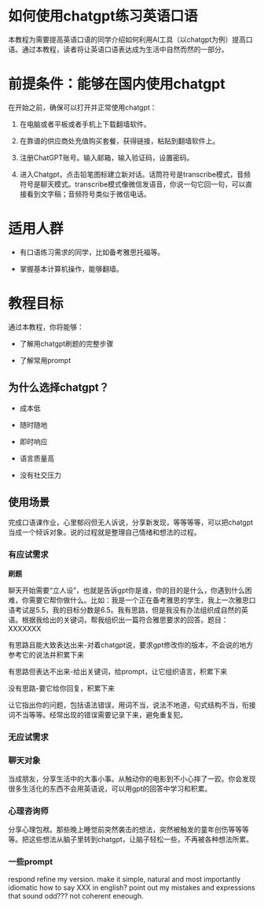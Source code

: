 # 如何使用chatgpt练习英语口语

本教程为需要提高英语口语的同学介绍如何利用AI工具（以chatgpt为例）提高口语。通过本教程，读者将让英语口语表达成为生活中自然而然的一部分。

# 前提条件：能够在国内使用chatgpt

在开始之前，确保可以打开并正常使用chatgpt：

1. 在电脑或者平板或者手机上下载翻墙软件。

2. 在靠谱的供应商处充值购买套餐，获得链接，粘贴到翻墙软件上。

3. 注册ChatGPT账号。输入邮箱，输入验证码，设置密码。

4. 进入Chatgpt，点击铅笔图标建立新对话。话筒符号是transcribe模式，音频符号是聊天模式。transcribe模式像微信发语音，你说一句它回一句，可以直接看到文字稿；音频符号类似于微信电话。



# 适用人群

- 有口语练习需求的同学，比如备考雅思托福等。

- 掌握基本计算机操作，能够翻墙。


# 教程目标

通过本教程，你将能够：

- 了解用chatgpt刷题的完整步骤

- 了解常用prompt

## 为什么选择chatgpt？

- 成本低

- 随时随地

- 即时响应

- 语言质量高

- 没有社交压力





## 使用场景

完成口语课作业，心里郁闷但无人诉说，分享新发现，等等等等，可以把chatgpt当成一个倾诉对象。说的过程就是整理自己情绪和想法的过程。


### 有应试需求

**刷题**

聊天开始需要“立人设”，也就是告诉gpt你是谁，你的目的是什么，你遇到什么困难，你需要它帮你做什么。比如：我是一个正在备考雅思的学生，我上一次雅思口语考试是5.5，我的目标分数是6.5。我有思路，但是我没有办法组织成自然的英语。根据我给出的关键词，帮我组织出一篇符合雅思要求的回答。题目：XXXXXXX


有思路且能大致表达出来-对着chatgpt说，要求gpt修改你的版本，不会说的地方参考它的说法并积累下来

有思路但表达不出来-给出关键词，给prompt，让它组织语言，积累下来

没有思路-要它给你回复，积累下来

让它指出你的问题，包括语法错误，用词不当，说法不地道，句式结构不当，衔接词不当等等。经常出现的错误需要记录下来，避免重复犯。

### 无应试需求

### 聊天对象

当成朋友，分享生活中的大事小事。从触动你的电影到不小心摔了一跤。你会发现很多生活化的东西不会用英语说，可以用gpt的回答中学习和积累。

### 心理咨询师

分享心理包袱。那些晚上睡觉前突然袭击的想法，突然被触发的童年创伤等等等等。把这些想法从脑子里转到chatgpt，让脑子轻松一些，不再被各种想法所累。



### 一些prompt
respond 
refine my version. make it simple, natural and most importantly idiomatic
how to say XXX in english? 
point out my mistakes and expressions that sound odd??? not coherent eneough.


